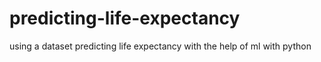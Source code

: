 # predicting-life-expectancy
using a dataset predicting life expectancy with the help of ml with python
